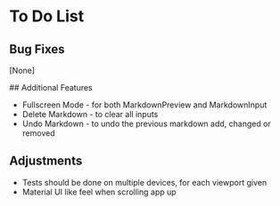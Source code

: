 # To Do List 
## Bug Fixes
[None]

## Additional Features
- Fullscreen Mode - for both MarkdownPreview and MarkdownInput
- Delete Markdown - to clear all inputs
- Undo Markdown - to undo the previous markdown add, changed or removed

## Adjustments
- Tests should be done on multiple devices, for each viewport given
- Material UI like feel when scrolling app up